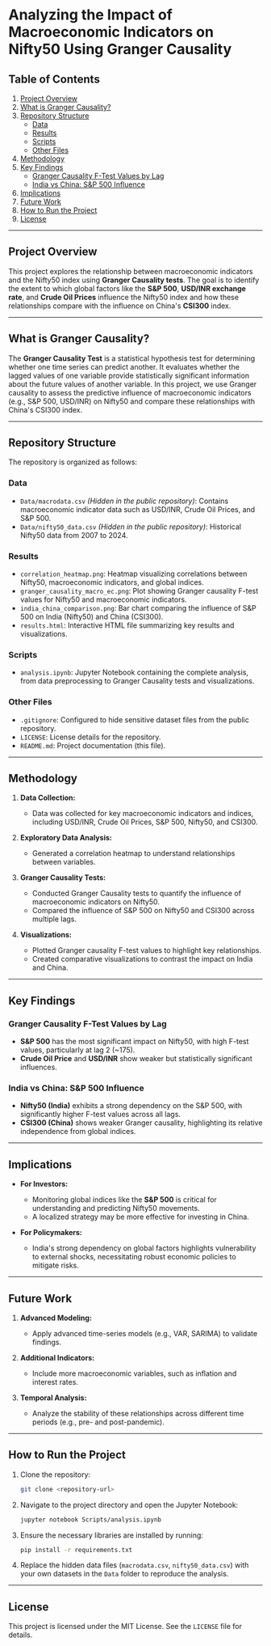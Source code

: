 # **Analyzing the Impact of Macroeconomic Indicators on Nifty50 Using Granger Causality**

## Table of Contents
1. [Project Overview](#project-overview)
2. [What is Granger Causality?](#what-is-granger-causality)
3. [Repository Structure](#repository-structure)
   - [Data](#data)
   - [Results](#results)
   - [Scripts](#scripts)
   - [Other Files](#other-files)
4. [Methodology](#methodology)
5. [Key Findings](#key-findings)
   - [Granger Causality F-Test Values by Lag](#granger-causality-f-test-values-by-lag)
   - [India vs China: S&P 500 Influence](#india-vs-china-s-p-500-influence)
6. [Implications](#implications)
7. [Future Work](#future-work)
8. [How to Run the Project](#how-to-run-the-project)
9. [License](#license)

---

## Project Overview
This project explores the relationship between macroeconomic indicators and the Nifty50 index using **Granger Causality tests**. The goal is to identify the extent to which global factors like the **S&P 500**, **USD/INR exchange rate**, and **Crude Oil Prices** influence the Nifty50 index and how these relationships compare with the influence on China's **CSI300** index.

---

## What is Granger Causality?
The **Granger Causality Test** is a statistical hypothesis test for determining whether one time series can predict another. It evaluates whether the lagged values of one variable provide statistically significant information about the future values of another variable. In this project, we use Granger causality to assess the predictive influence of macroeconomic indicators (e.g., S&P 500, USD/INR) on Nifty50 and compare these relationships with China's CSI300 index.

---

## Repository Structure
The repository is organized as follows:

### **Data**
- `Data/macrodata.csv` *(Hidden in the public repository)*: Contains macroeconomic indicator data such as USD/INR, Crude Oil Prices, and S&P 500.
- `Data/nifty50_data.csv` *(Hidden in the public repository)*: Historical Nifty50 data from 2007 to 2024.

### **Results**
- `correlation_heatmap.png`: Heatmap visualizing correlations between Nifty50, macroeconomic indicators, and global indices.
- `granger_causality_macro_ec.png`: Plot showing Granger causality F-test values for Nifty50 and macroeconomic indicators.
- `india_china_comparison.png`: Bar chart comparing the influence of S&P 500 on India (Nifty50) and China (CSI300).
- `results.html`: Interactive HTML file summarizing key results and visualizations.

### **Scripts**
- `analysis.ipynb`: Jupyter Notebook containing the complete analysis, from data preprocessing to Granger Causality tests and visualizations.

### **Other Files**
- `.gitignore`: Configured to hide sensitive dataset files from the public repository.
- `LICENSE`: License details for the repository.
- `README.md`: Project documentation (this file).

---

## Methodology
1. **Data Collection:**
   - Data was collected for key macroeconomic indicators and indices, including USD/INR, Crude Oil Prices, S&P 500, Nifty50, and CSI300.

2. **Exploratory Data Analysis:**
   - Generated a correlation heatmap to understand relationships between variables.

3. **Granger Causality Tests:**
   - Conducted Granger Causality tests to quantify the influence of macroeconomic indicators on Nifty50.
   - Compared the influence of S&P 500 on Nifty50 and CSI300 across multiple lags.

4. **Visualizations:**
   - Plotted Granger causality F-test values to highlight key relationships.
   - Created comparative visualizations to contrast the impact on India and China.

---

## Key Findings
### Granger Causality F-Test Values by Lag
- **S&P 500** has the most significant impact on Nifty50, with high F-test values, particularly at lag 2 (~175).
- **Crude Oil Price** and **USD/INR** show weaker but statistically significant influences.

### India vs China: S&P 500 Influence
- **Nifty50 (India)** exhibits a strong dependency on the S&P 500, with significantly higher F-test values across all lags.
- **CSI300 (China)** shows weaker Granger causality, highlighting its relative independence from global indices.

---

## Implications
- **For Investors:**
  - Monitoring global indices like the **S&P 500** is critical for understanding and predicting Nifty50 movements.
  - A localized strategy may be more effective for investing in China.

- **For Policymakers:**
  - India's strong dependency on global factors highlights vulnerability to external shocks, necessitating robust economic policies to mitigate risks.

---

## Future Work
1. **Advanced Modeling:**
   - Apply advanced time-series models (e.g., VAR, SARIMA) to validate findings.

2. **Additional Indicators:**
   - Include more macroeconomic variables, such as inflation and interest rates.

3. **Temporal Analysis:**
   - Analyze the stability of these relationships across different time periods (e.g., pre- and post-pandemic).

---

## How to Run the Project
1. Clone the repository:
   ```bash
   git clone <repository-url>
   ```
2. Navigate to the project directory and open the Jupyter Notebook:
   ```bash
   jupyter notebook Scripts/analysis.ipynb
   ```
3. Ensure the necessary libraries are installed by running:
   ```bash
   pip install -r requirements.txt
   ```
4. Replace the hidden data files (`macrodata.csv`, `nifty50_data.csv`) with your own datasets in the `Data` folder to reproduce the analysis.

---

## License
This project is licensed under the MIT License. See the `LICENSE` file for details.
